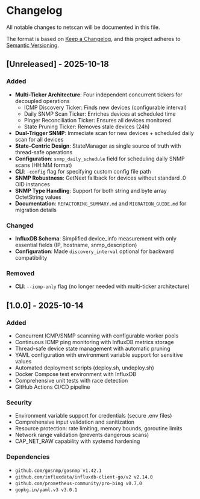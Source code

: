 # Changelog

All notable changes to netscan will be documented in this file.

The format is based on [Keep a Changelog](https://keepachangelog.com/en/1.0.0/),
and this project adheres to [Semantic Versioning](https://semver.org/spec/v2.0.0.html).

## [Unreleased] - 2025-10-18

### Added
- **Multi-Ticker Architecture**: Four independent concurrent tickers for decoupled operations
  - ICMP Discovery Ticker: Finds new devices (configurable interval)
  - Daily SNMP Scan Ticker: Enriches devices at scheduled time
  - Pinger Reconciliation Ticker: Ensures all devices monitored
  - State Pruning Ticker: Removes stale devices (24h)
- **Dual-Trigger SNMP**: Immediate scan for new devices + scheduled daily scan for all devices
- **State-Centric Design**: StateManager as single source of truth with thread-safe operations
- **Configuration**: `snmp_daily_schedule` field for scheduling daily SNMP scans (HH:MM format)
- **CLI**: `-config` flag for specifying custom config file path
- **SNMP Robustness**: GetNext fallback for devices without standard .0 OID instances
- **SNMP Type Handling**: Support for both string and byte array OctetString values
- **Documentation**: `REFACTORING_SUMMARY.md` and `MIGRATION_GUIDE.md` for migration details

### Changed
- **InfluxDB Schema**: Simplified device_info measurement with only essential fields (IP, hostname, snmp_description)
- **Configuration**: Made `discovery_interval` optional for backward compatibility

### Removed
- **CLI**: `--icmp-only` flag (no longer needed with multi-ticker architecture)

## [1.0.0] - 2025-10-14

### Added
- Concurrent ICMP/SNMP scanning with configurable worker pools
- Continuous ICMP ping monitoring with InfluxDB metrics storage
- Thread-safe device state management with automatic pruning
- YAML configuration with environment variable support for sensitive values
- Automated deployment scripts (deploy.sh, undeploy.sh)
- Docker Compose test environment with InfluxDB
- Comprehensive unit tests with race detection
- GitHub Actions CI/CD pipeline

### Security
- Environment variable support for credentials (secure .env files)
- Comprehensive input validation and sanitization
- Resource protection: rate limiting, memory bounds, goroutine limits
- Network range validation (prevents dangerous scans)
- CAP_NET_RAW capability with systemd hardening

### Dependencies
- `github.com/gosnmp/gosnmp v1.42.1`
- `github.com/influxdata/influxdb-client-go/v2 v2.14.0`
- `github.com/prometheus-community/pro-bing v0.7.0`
- `gopkg.in/yaml.v3 v3.0.1`

